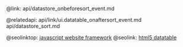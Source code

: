 @link: api/datastore_onbeforesort_event.md

@relatedapi:
	api/link/ui.datatable_onaftersort_event.md
    api/datastore_sort.md


@seolinktop: [javascript website framework](https://webix.com)
@seolink: [html5 datatable](https://webix.com/widget/datatable/)